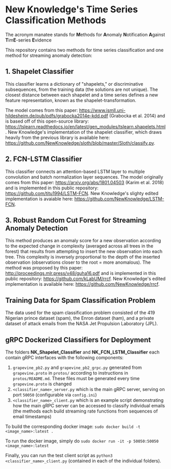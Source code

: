 # New Knowledge's Time Series Classification Methods

The acronym manatee stands for **M**ethods for **A**nomaly **N**otification **A**gainst **T**im**E**-series **E**vidence

This repository contains two methods for time series classification and one method for streaming anomaly detection:

## 1. Shapelet Classifier

This classifier learns a dictionary of "shapelets," or discriminative subsequences, from the training data (the solutions are not unique). The closest distance between each shapelet and a time series defines a new feature representation, known as the shapelet-transformation. 

The model comes from this paper: https://www.ismll.uni-hildesheim.de/pub/pdfs/grabocka2014e-kdd.pdf (Grabocka et al. 2014) and is based off of this open-source library: https://tslearn.readthedocs.io/en/latest/gen_modules/tslearn.shapelets.html. New Knowledge's implementation of the shapelet classifier, which draws heavily from the previous library is available here: https://github.com/NewKnowledge/sloth/blob/master/Sloth/classify.py.

## 2. FCN-LSTM Classifier

This classifier connects an attention-based LSTM layer to multiple convolution and batch normalization layer sequences. The model originally comes from this paper: https://arxiv.org/abs/1801.04503 (Karim et al. 2018) and is implemented in this public repository: https://github.com/titu1994/LSTM-FCN. New Knowledge's slighty edited implementation is avaiable here: https://github.com/NewKnowledge/LSTM-FCN.

## 3. Robust Random Cut Forest for Streaming Anomaly Detection

This method produces an anomaly score for a new observation according to the expected change in complexity (averaged across all trees in the forest) that results from attempting to insert the new observation into each tree. This complexity is inversely proportional to the depth of the inserted observation (observations closer to the root = more anomalous). The method was proposed by this paper: http://proceedings.mlr.press/v48/guha16.pdf and is implemented in this public repository: https://github.com/kLabUM/rrcf. New Knowledge's edited implementation is available here: https://github.com/NewKnowledge/rrcf. 


## Training Data for Spam Classification Problem

The data used for the spam classification problem consisted of the 419 Nigerian prince dataset (spam), the Enron dataset (ham), and a private dataset of attack emails from the NASA Jet Propulsion Laboratory (JPL). 

## gRPC Dockerized Classifiers for Deployment

The folders **NK_Shapelet_Classifier** and **NK_FCN_LSTM_Classifier** each contain gRPC interfaces with the following components:

1) `grapevine_pb2.py` and `grapevine_pb2_grpc.py` generated from `grapevine.proto` in `protos/` according to instructions in `protos/README.md`. These files must be generated every time `grapevine.proto` is changed
2) `<classifier_name>_server.py` which is the main gRPC server, serving on port `50050` (configurable via `config.ini`)
3) `<classifier_name>_client.py` which is an example script demonstrating how the main gRPC server can be accessed to classify individual emails (the methods each build streaming rate functions from sequences of email timestamps)
 
To build the corresponding docker image:
`sudo docker build -t <image_name>:latest .`

To run the docker image, simply do
`sudo docker run -it -p 50050:50050 <image_name>:latest`

Finally, you can run the test client script as `python3 <classifier_name>_client.py` (contained in each of the individual folders).

